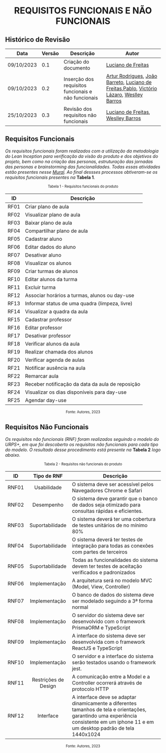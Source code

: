 <style>
  #my_table{
    margin-bottom: 0;
  }
</style>
<h1 align="center"><b>REQUISITOS FUNCIONAIS E NÃO FUNCIONAIS</b></h1>

## Histórico de Revisão

| **Data**   | **Versão** | **Descrição**                                       | **Autor**                                                                                                                                                                                                                                                           |
| ---------- | ---------- | --------------------------------------------------- | ------------------------------------------------------------------------------------------------------------------------------------------------------------------------------------------------------------------------------------------------------------------- |
| 09/10/2023 | 0.1        | Criação do documento                                | [Luciano de Freitas](https://github.com/luciano-freitas-melo)                                                                                                                                                                                                       |
| 09/10/2023 | 0.2        | Inserção dos requisitos funcionais e não funcionais | [Artur Rodrigues](https://github.com/ArturRSA19), [João Barreto](https://github.com/JoaoBarreto03), [Luciano de Freitas](https://github.com/luciano-freitas-melo),[Pablo](https://github.com/pabloheika), [Victório Lázaro](https://github.com/Victor-oss), [Weslley Barros](https://github.com/weslley17w) |
| 25/10/2023 | 0.3        | Revisão dos requisitos não funcionais               | [Luciano de Freitas](https://github.com/luciano-freitas-melo), [Weslley Barros](https://github.com/weslley17w)                                                                                                                                                      |

## Requisitos Funcionais

_Os requisitos funcionais foram realizados com a utilização da metodologia do Lean Inception para verificação da visão do produto e dos objetivos do projeto, bem como na criação das personas, estruturação das jornadas das personas e brainstorming das funcionalidades. Todas essas atividades estão presentes nesse [Mural](https://app.mural.co/t/teste1747/m/teste1747/1656446856458/9cd89f7a694129f983592185b338214bcf669753?sender=u771362116fa843e5d43c1595). Ao final dessses processos obtiveram-se os requisitos funcionais presentes na_ **Tabela 1**.

<p style="display: flex; justify-content: center; font-size: 0.8em">Tabela 1 - Requisitos funcionais do produto</p>

<center>

|  ID   | Descrição                                        |
| :---: | ------------------------------------------------ |
| RF01  | Criar plano de aula                              |
| RF02  | Visualizar plano de aula                         |
| RF03  | Baixar plano de aula                             |
| RF04  | Compartilhar plano de aula                       |
| RF05  | Cadastrar aluno                                  |
| RF06  | Editar dados do aluno                            |
| RF07  | Desativar aluno                                  |
| RF08  | Visualizar os alunos                             |
| RF09  | Criar turmas de alunos                           |
| RF10  | Editar alunos da turma                           |
| RF11  | Excluir turma                                    |
| RF12  | Associar horários a turmas, alunos ou day-use    |
| RF13  | Informar status de uma quadra (limpeza, livre)   |
| RF14  | Visualizar a quadra da aula                      |
| RF15  | Cadastrar professor                              |
| RF16  | Editar professor                                 |
| RF17  | Desativar professor                              |
| RF18  | Verificar alunos da aula                         |
| RF19  | Realizar chamada dos alunos                      |
| RF20  | Verificar agenda de aulas                        |
| RF21  | Notificar ausência na aula                       |
| RF22  | Remarcar aula                                    |
| RF23  | Receber notificação da data da aula de reposição |
| RF24  | Visualizar os dias disponíveis para day-use      |
| RF25  | Agendar day-use                                  |

</center>

<p style="display: flex; justify-content: center; font-size: 0.8em">Fonte: Autores, 2023</p>

## Requisitos Não Funcionais

_Os requisitos não funcionais (RNF) foram realizados seguindo o modelo do URPS+, em que foi descoberto os requisitos não funcionais para cada tipo do modelo. O resultado desse procedimento está presente na_ **Tabela 2** _logo abaixo._

<p style="display: flex; justify-content: center; font-size: 0.8em">Tabela 2 - Requisitos não funcionais do produto</p>

<center>

|  ID   |     Tipo de RNF      | Descrição                                                                                                                                                                              |
| :---: | :------------------: | -------------------------------------------------------------------------------------------------------------------------------------------------------------------------------------- |
| RNF01 |     Usabilidade      | O sistema deve ser acessível pelos Navegadores Chrome e Safari                                                                                                                         |
| RNF02 |      Desempenho      | O sistema deve garantir que o banco de dados seja otimizado para consultas rápidas e eficientes.                                                                                       |
| RNF03 |   Suportabilidade    | O sistema deverá ter uma cobertura de testes unitários de no mínimo 80%                                                                                                                |
| RNF04 |   Suportabilidade    | O sistema deverá ter testes de integração para todas as conexões com partes de terceiros                                                                                               |
| RNF05 |   Suportabilidade    | Todas as funcionalidades do sistema devem ter testes de aceitação verificados e padronizados                                                                                           |
| RNF06 |    Implementação     | A arquitetura será no modelo MVC (Model, View, Controller)                                                                                                                             |
| RNF07 |    Implementação     | O banco de dados do sistema deve ser modelado seguindo a 3ª forma normal                                                                                                               |
| RNF08 |    Implementação     | O servidor do sistema deve ser desenvolvido com o framework PrismaORM e TypeScript                                                                                                     |
| RNF09 |    Implementação     | A interface do sistema deve ser desenvolvida com o framework ReactJS e TypeScript                                                                                                      |
| RNF10 |    Implementação     | O servidor e a interface do sistema serão testados usando o framework jest.                                                                                                            |
| RNF11 | Restrições de Design | A comunicação entre a Model e a Controller ocorrerá através de protocolo HTTP                                                                                                          |
| RNF12 |      Interface       | A interface deve se adaptar dinamicamente a diferentes tamanhos de tela e orientações, garantindo uma experiência consistente em um iphone 11 e em um desktop padrão de tela 1440x1024 |


<p style="display: flex; justify-content: center; font-size: 0.8em">Fonte: Autores, 2023</p>
